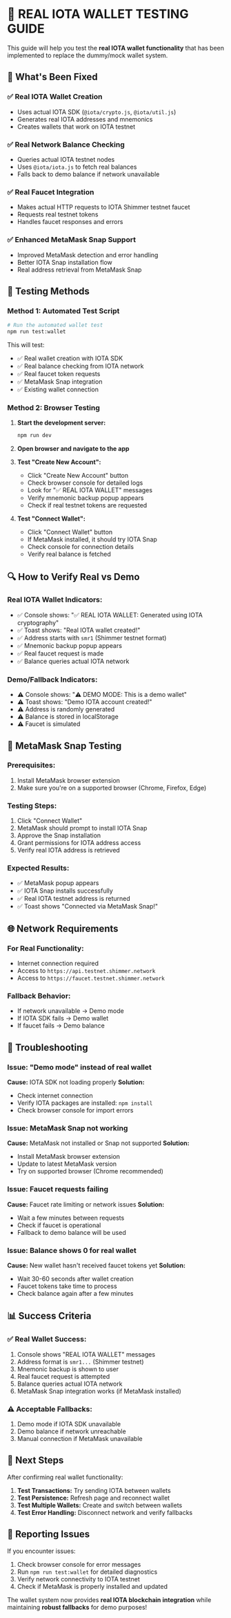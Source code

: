 # 🔗 REAL IOTA WALLET TESTING GUIDE

This guide will help you test the **real IOTA wallet functionality** that has been implemented to replace the dummy/mock wallet system.

## 🎯 What's Been Fixed

### ✅ Real IOTA Wallet Creation
- Uses actual IOTA SDK (`@iota/crypto.js`, `@iota/util.js`) 
- Generates real IOTA addresses and mnemonics
- Creates wallets that work on IOTA testnet

### ✅ Real Network Balance Checking  
- Queries actual IOTA testnet nodes
- Uses `@iota/iota.js` to fetch real balances
- Falls back to demo balance if network unavailable

### ✅ Real Faucet Integration
- Makes actual HTTP requests to IOTA Shimmer testnet faucet
- Requests real testnet tokens
- Handles faucet responses and errors

### ✅ Enhanced MetaMask Snap Support
- Improved MetaMask detection and error handling
- Better IOTA Snap installation flow
- Real address retrieval from MetaMask Snap

## 🧪 Testing Methods

### Method 1: Automated Test Script

```bash
# Run the automated wallet test
npm run test:wallet
```

This will test:
- ✅ Real wallet creation with IOTA SDK
- ✅ Real balance checking from IOTA network  
- ✅ Real faucet token requests
- ✅ MetaMask Snap integration
- ✅ Existing wallet connection

### Method 2: Browser Testing

1. **Start the development server:**
   ```bash
   npm run dev
   ```

2. **Open browser and navigate to the app**

3. **Test "Create New Account":**
   - Click "Create New Account" button
   - Check browser console for detailed logs
   - Look for "✅ REAL IOTA WALLET" messages
   - Verify mnemonic backup popup appears
   - Check if real testnet tokens are requested

4. **Test "Connect Wallet":**
   - Click "Connect Wallet" button  
   - If MetaMask installed, it should try IOTA Snap
   - Check console for connection details
   - Verify real balance is fetched

## 🔍 How to Verify Real vs Demo

### Real IOTA Wallet Indicators:
- ✅ Console shows: "✅ REAL IOTA WALLET: Generated using IOTA cryptography"
- ✅ Toast shows: "Real IOTA wallet created!"
- ✅ Address starts with `smr1` (Shimmer testnet format)
- ✅ Mnemonic backup popup appears
- ✅ Real faucet request is made
- ✅ Balance queries actual IOTA network

### Demo/Fallback Indicators:
- ⚠️ Console shows: "⚠️ DEMO MODE: This is a demo wallet"
- ⚠️ Toast shows: "Demo IOTA account created!"
- ⚠️ Address is randomly generated
- ⚠️ Balance is stored in localStorage
- ⚠️ Faucet is simulated

## 🦊 MetaMask Snap Testing

### Prerequisites:
1. Install MetaMask browser extension
2. Make sure you're on a supported browser (Chrome, Firefox, Edge)

### Testing Steps:
1. Click "Connect Wallet"
2. MetaMask should prompt to install IOTA Snap
3. Approve the Snap installation
4. Grant permissions for IOTA address access
5. Verify real IOTA address is retrieved

### Expected Results:
- ✅ MetaMask popup appears
- ✅ IOTA Snap installs successfully  
- ✅ Real IOTA testnet address is returned
- ✅ Toast shows "Connected via MetaMask Snap!"

## 🌐 Network Requirements

### For Real Functionality:
- Internet connection required
- Access to `https://api.testnet.shimmer.network`
- Access to `https://faucet.testnet.shimmer.network`

### Fallback Behavior:
- If network unavailable → Demo mode
- If IOTA SDK fails → Demo wallet
- If faucet fails → Demo balance

## 🔧 Troubleshooting

### Issue: "Demo mode" instead of real wallet
**Cause:** IOTA SDK not loading properly
**Solution:** 
- Check internet connection
- Verify IOTA packages are installed: `npm install`
- Check browser console for import errors

### Issue: MetaMask Snap not working
**Cause:** MetaMask not installed or Snap not supported
**Solution:**
- Install MetaMask browser extension
- Update to latest MetaMask version
- Try on supported browser (Chrome recommended)

### Issue: Faucet requests failing
**Cause:** Faucet rate limiting or network issues
**Solution:**
- Wait a few minutes between requests
- Check if faucet is operational
- Fallback to demo balance will be used

### Issue: Balance shows 0 for real wallet
**Cause:** New wallet hasn't received faucet tokens yet
**Solution:**
- Wait 30-60 seconds after wallet creation
- Faucet tokens take time to process
- Check balance again after a few minutes

## 📊 Success Criteria

### ✅ Real Wallet Success:
1. Console shows "REAL IOTA WALLET" messages
2. Address format is `smr1...` (Shimmer testnet)
3. Mnemonic backup is shown to user
4. Real faucet request is attempted
5. Balance queries actual IOTA network
6. MetaMask Snap integration works (if MetaMask installed)

### ⚠️ Acceptable Fallbacks:
1. Demo mode if IOTA SDK unavailable
2. Demo balance if network unreachable
3. Manual connection if MetaMask unavailable

## 🚀 Next Steps

After confirming real wallet functionality:

1. **Test Transactions:** Try sending IOTA between wallets
2. **Test Persistence:** Refresh page and reconnect wallet
3. **Test Multiple Wallets:** Create and switch between wallets
4. **Test Error Handling:** Disconnect network and verify fallbacks

## 📝 Reporting Issues

If you encounter issues:

1. Check browser console for error messages
2. Run `npm run test:wallet` for detailed diagnostics
3. Verify network connectivity to IOTA testnet
4. Check if MetaMask is properly installed and updated

The wallet system now provides **real IOTA blockchain integration** while maintaining **robust fallbacks** for demo purposes!
